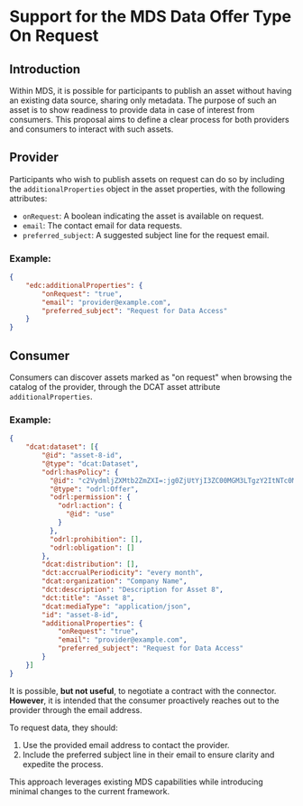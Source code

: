 # Support for the MDS Data Offer Type On Request

## Introduction

Within MDS, it is possible for participants to publish an asset without having an existing data source, sharing only metadata. The purpose of such an asset is to show readiness to provide data in case of interest from consumers. This proposal aims to define a clear process for both providers and consumers to interact with such assets.

## Provider

Participants who wish to publish assets on request can do so by including the `additionalProperties` object in the asset properties, with the following attributes:
- `onRequest`: A boolean indicating the asset is available on request.
- `email`: The contact email for data requests.
- `preferred_subject`: A suggested subject line for the request email.

### Example:
```json
{
    "edc:additionalProperties": {
        "onRequest": "true",
        "email": "provider@example.com",
        "preferred_subject": "Request for Data Access"
    }
}
```

## Consumer

Consumers can discover assets marked as "on request" when browsing the catalog of the provider, through the DCAT asset attribute `additionalProperties`.

### Example:
```json
{   
    "dcat:dataset": [{
        "@id": "asset-8-id",
        "@type": "dcat:Dataset",
        "odrl:hasPolicy": {
          "@id": "c2VydmljZXMtb2ZmZXI=:jg0ZjUtYjI3ZC00MGM3LTgzY2ItNTc0MDRiMWQ5MWMx",
          "@type": "odrl:Offer",
          "odrl:permission": {
            "odrl:action": {
              "@id": "use"
            }
          },
          "odrl:prohibition": [],
          "odrl:obligation": []
        },
        "dcat:distribution": [],
        "dct:accrualPeriodicity": "every month",
        "dcat:organization": "Company Name",
        "dct:description": "Description for Asset 8",
        "dct:title": "Asset 8",
        "dcat:mediaType": "application/json",
        "id": "asset-8-id",
        "additionalProperties": {
            "onRequest": "true",
            "email": "provider@example.com",
            "preferred_subject": "Request for Data Access"
        }
    }]
}
```

It is possible, **but not useful**, to negotiate a contract with the connector. **However**, it is intended that the consumer proactively reaches out to the provider through the email address.

To request data, they should:
1. Use the provided email address to contact the provider.
2. Include the preferred subject line in their email to ensure clarity and expedite the process.

This approach leverages existing MDS capabilities while introducing minimal changes to the current framework.
